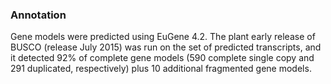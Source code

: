 ### Annotation

Gene models were predicted using EuGene 4.2. The plant early release of
BUSCO (release July 2015) was run on the set of predicted transcripts,
and it detected 92% of complete gene models (590 complete single copy
and 291 duplicated, respectively) plus 10 additional fragmented gene
models.
